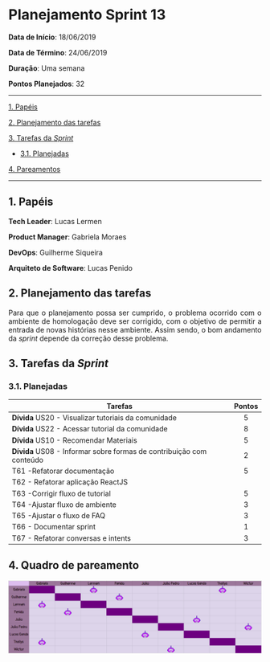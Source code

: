 # Planejamento Sprint 13

**Data de Início**: 18/06/2019

**Data de Término**: 24/06/2019

**Duração**: Uma semana

**Pontos Planejados**: 32

-------

[1. Papéis](#_1-papéis)

[2. Planejamento das tarefas](#_2-planejamento-das-tarefas)

[3. Tarefas da _Sprint_](#_3-tarefas-da-sprint)  

  * [3.1. Planejadas](#_31-planejadas)

[4. Pareamentos](#_4-pareamentos_) 

-------

## 1. Papéis

**Tech Leader**: Lucas Lermen

**Product Manager**: Gabriela Moraes

**DevOps**: Guilherme Siqueira

**Arquiteto de Software**: Lucas Penido


## 2. Planejamento das tarefas

<p align = "justify"> Para que o planejamento possa ser cumprido, o problema ocorrido com o ambiente de homologação deve ser corrigido, com o objetivo de permitir a entrada de novas histórias nesse ambiente. Assim sendo, o bom andamento da <i>sprint</i> depende da correção desse problema.</p>

## 3. Tarefas da _Sprint_

### 3.1. Planejadas

|Tarefas|Pontos|
|-|:--:|
| **Dívida** US20 - Visualizar tutoriais da comunidade | 5 |
| **Dívida** US22 - Acessar tutorial da comunidade | 8 | 
| **Dívida** US10 - Recomendar Materiais | 5 |
| **Dívida** US08 - Informar sobre formas de contribuição com conteúdo| 2 |
| T61 -Refatorar documentação | 5 |
| T62 - Refatorar aplicação ReactJS | |
| T63 -Corrigir fluxo de tutorial| 5 |
| T64 -Ajustar fluxo de ambiente | 3 |
| T65 -Ajustar o fluxo de FAQ | 3 |
| T66 - Documentar sprint | 1 |
| T67 - Refatorar conversas e intents | 3 |

## 4. Quadro de pareamento

![](./imagens/quadropareamento-sprint13.png)